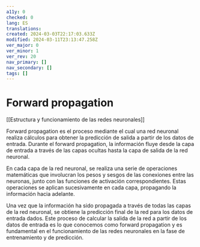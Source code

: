 ```yaml
---
a11y: 0
checked: 0
lang: ES
translations: 
created: 2024-03-03T22:17:03.633Z
modified: 2024-03-11T23:13:47.258Z
ver_major: 0
ver_minor: 1
ver_rev: 20
nav_primary: []
nav_secondary: []
tags: []
---
```

# Forward propagation

[[Estructura y funcionamiento de las  redes neuronales]]

Forward propagation es el proceso mediante el cual una red neuronal realiza cálculos para obtener la predicción de salida a partir de los datos de entrada. Durante el forward propagation, la información fluye desde la capa de entrada a través de las capas ocultas hasta la capa de salida de la red neuronal.

En cada capa de la red neuronal, se realiza una serie de operaciones matemáticas que involucran los pesos y sesgos de las conexiones entre las neuronas, junto con las funciones de activación correspondientes. Estas operaciones se aplican sucesivamente en cada capa, propagando la información hacia adelante.

Una vez que la información ha sido propagada a través de todas las capas de la red neuronal, se obtiene la predicción final de la red para los datos de entrada dados. Este proceso de calcular la salida de la red a partir de los datos de entrada es lo que conocemos como forward propagation y es fundamental en el funcionamiento de las redes neuronales en la fase de entrenamiento y de predicción.
